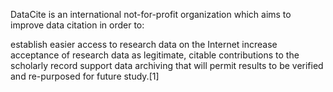 DataCite is an international not-for-profit organization which aims to improve data citation in order to:

establish easier access to research data on the Internet
increase acceptance of research data as legitimate, citable contributions to the scholarly record
support data archiving that will permit results to be verified and re-purposed for future study.[1]